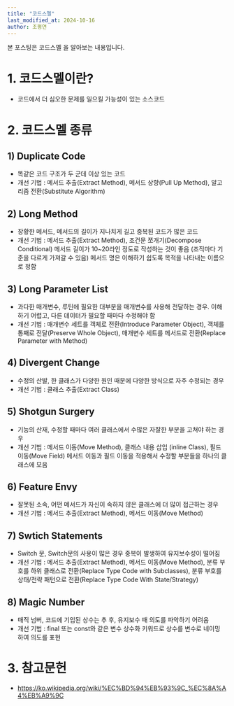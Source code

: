 ```yaml
---
title: "코드스멜"
last_modified_at: 2024-10-16
author: 조평연
---
```


본 포스팅은 코드스멜 을 알아보는 내용입니다.

# 1. 코드스멜이란?
- 코드에서 더 심오한 문제를 일으킬 가능성이 있는 소스코드

# 2. 코드스멜 종류
## 1) Duplicate Code
- 똑같은 코드 구조가 두 군데 이상 있는 코드
- 개선 기법 : 메서드 추출(Extract Method), 메서드 상향(Pull Up Method), 알고리즘 전환(Substitute Algorithm)
 

## 2) Long Method
- 장황한 메서드, 메서드의 길이가 지나치게 길고 중복된 코드가 많은 코드
- 개선 기법 : 메서드 추출(Extract Method), 조건문 쪼개기(Decompose Conditional) 
메서드 길이가 10~20라인 정도로 작성하는 것이 좋음 (조직마다 기준을 다르게 가져갈 수 있음)
메서드 명은 이해하기 쉽도록 목적을 나타내는 이름으로 정함
 

## 3) Long Parameter List
- 과다한 매개변수, 루틴에 필요한 대부분을 매개변수를 사용해 전달하는 경우. 이해하기 어렵고, 다른 데이터가 필요할 때마다 수정해야 함
- 개선 기법 : 매개변수 세트를 객체로 전환(Introduce Parameter Object), 객체를 통째로 전달(Preserve Whole Object), 매개변수 세트를 메서드로 전환(Replace Parameter with Method)
 

## 4) Divergent Change
- 수정의 산발, 한 클래스가 다양한 원인 때문에 다양한 방식으로 자주 수정되는 경우
- 개선 기법 : 클래스 추출(Extract Class)
 

## 5) Shotgun Surgery
- 기능의 산재, 수정할 때마다 여러 클래스에서 수많은 자잘한 부분을 고쳐야 하는 경우
- 개선 기법 : 메서드 이동(Move Method), 클래스 내용 삽입 (inline Class), 필드 이동(Move Field)
메서드 이동과 필드 이동을 적용해서 수정할 부분들을 하나의 클래스에 모음
 

## 6) Feature Envy
- 잘못된 소속, 어떤 메서드가 자신이 속하지 않은 클래스에 더 많이 접근하는 경우
- 개선 기법 : 메서드 추출(Extract Method), 메서드 이동(Move Method)
 

## 7) Swtich Statements
- Switch 문, Switch문의 사용이 많은 경우 중복이 발생하여 유지보수성이 떨어짐
- 개선 기법 : 메서드 추출(Extract Method), 메서드 이동(Move Method), 분류 부호를 하위 클래스로 전환(Replace Type Code with Subclasses), 분류 부호를 상태/전략 패턴으로 전환(Replace Type Code With State/Strategy)
 

## 8) Magic Number
- 매직 넘버, 코드에 기입된 상수는 추 후, 유지보수 때 의도를 파악하기 어려움
- 개선 기법 : final 또는 const와 같은 변수 상수화 키워드로 상수를 변수로 네이밍 하여 의도를 표현

# 3. 참고문헌
- https://ko.wikipedia.org/wiki/%EC%BD%94%EB%93%9C_%EC%8A%A4%EB%A9%9C